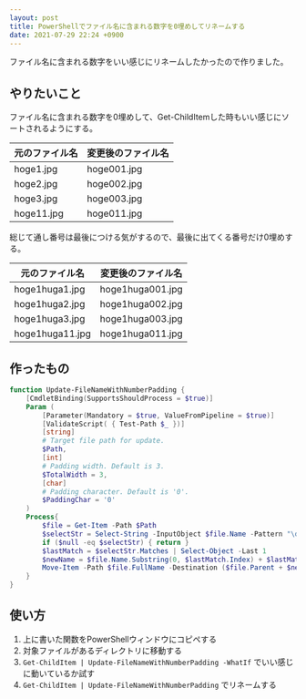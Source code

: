 ```yaml
---
layout: post
title: PowerShellでファイル名に含まれる数字を0埋めしてリネームする
date: 2021-07-29 22:24 +0900
---
```

ファイル名に含まれる数字をいい感じにリネームしたかったので作りました。

やりたいこと
-----------------
ファイル名に含まれる数字を0埋めして、Get-ChildItemした時もいい感じにソートされるようにする。

| 元のファイル名 | 変更後のファイル名 |
| -- | -- |
| hoge1.jpg | hoge001.jpg |
| hoge2.jpg | hoge002.jpg |
| hoge3.jpg | hoge003.jpg |
| hoge11.jpg | hoge011.jpg |

総じて通し番号は最後につける気がするので、最後に出てくる番号だけ0埋めする。

| 元のファイル名 | 変更後のファイル名 |
| -- | -- |
| hoge1huga1.jpg | hoge1huga001.jpg |
| hoge1huga2.jpg | hoge1huga002.jpg |
| hoge1huga3.jpg | hoge1huga003.jpg |
| hoge1huga11.jpg | hoge1huga011.jpg |

作ったもの
-----------------

``` powershell
function Update-FileNameWithNumberPadding {
    [CmdletBinding(SupportsShouldProcess = $true)]
    Param (
        [Parameter(Mandatory = $true, ValueFromPipeline = $true)]
        [ValidateScript( { Test-Path $_ })]
        [string]
        # Target file path for update.
        $Path,
        [int]
        # Padding width. Default is 3.
        $TotalWidth = 3,
        [char]
        # Padding character. Default is '0'.
        $PaddingChar = '0'
    )
    Process{
        $file = Get-Item -Path $Path
        $selectStr = Select-String -InputObject $file.Name -Pattern "\d+" -AllMatches
        if ($null -eq $selectStr) { return }
        $lastMatch = $selectStr.Matches | Select-Object -Last 1
        $newName = $file.Name.Substring(0, $lastMatch.Index) + $lastMatch.Value.PadLeft($TotalWidth, $PaddingChar) + $file.Name.Substring($lastMatch.Index + $lastMatch.Length)
        Move-Item -Path $file.FullName -Destination ($file.Parent + $newName) -WhatIf:$WhatIfPreference
    }
}
```

使い方
-----------------
1. 上に書いた関数をPowerShellウィンドウにコピペする
1. 対象ファイルがあるディレクトリに移動する
1. `Get-ChildItem | Update-FileNameWithNumberPadding -WhatIf` でいい感じに動いているか試す
1. `Get-ChildItem | Update-FileNameWithNumberPadding` でリネームする
